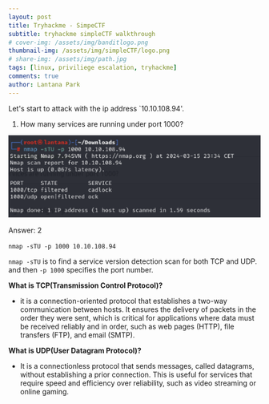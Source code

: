 ```yaml
---
layout: post
title: Tryhackme - SimpeCTF
subtitle: tryhackme simpleCTF walkthrough
# cover-img: /assets/img/banditlogo.png
thumbnail-img: /assets/img/simpleCTF/logo.png
# share-img: /assets/img/path.jpg
tags: [linux, priviliege escalation, tryhackme]
comments: true
author: Lantana Park
---
```


Let's start to attack with the ip address `10.10.108.94'.

1. How many services are running under port 1000?

![first](/assets/img/tryhackme/simpleCTF/Screenshot%202024-03-15%20at%2023.36.40.png)

Answer: 2

`nmap -sTU -p 1000 10.10.108.94`

`nmap -sTU` is to find a service version detection scan for both TCP and UDP. and then `-p 1000` specifies the port number.

**What is TCP(Transmission Control Protocol)?**

- it is a connection-oriented protocol that establishes a two-way communication between hosts. It ensures the delivery of packets in the order they were sent, which is critical for applications where data must be received reliably and in order, such as web pages (HTTP), file transfers (FTP), and email (SMTP).

**What is UDP(User Datagram Protocol)?**

- It is a connectionless protocol that sends messages, called datagrams, without establishing a prior connection. This is useful for services that require speed and efficiency over reliability, such as video streaming or online gaming.
